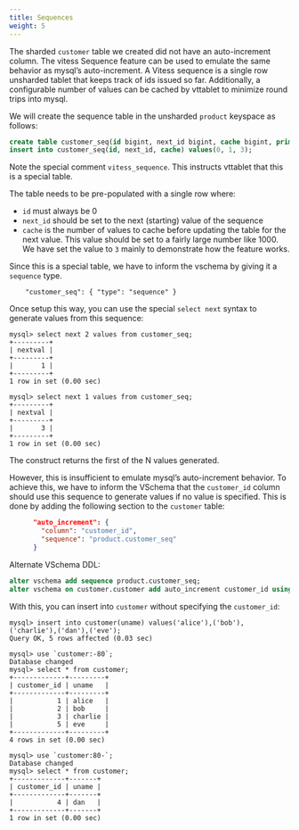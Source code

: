 ```yaml
---
title: Sequences
weight: 5
---
```


The sharded `customer` table we created did not have an auto-increment column. The vitess Sequence feature can be used to emulate the same behavior as mysql’s auto-increment. A Vitess sequence is a single row unsharded tablet that keeps track of ids issued so far. Additionally, a configurable number of values can be cached by vttablet to minimize round trips into mysql.

We will create the sequence table in the unsharded `product` keyspace as follows:

```sql
create table customer_seq(id bigint, next_id bigint, cache bigint, primary key(id)) comment 'vitess_sequence';
insert into customer_seq(id, next_id, cache) values(0, 1, 3);
```

Note the special comment `vitess_sequence`. This instructs vttablet that this is a special table.

The table needs to be pre-populated with a single row where:
* `id` must always be 0
* `next_id` should be set to the next (starting) value of the sequence
* `cache` is the number of values to cache before updating the table for the next value. This value should be set to a fairly large number like 1000. We have set the value to `3` mainly to demonstrate how the feature works.

Since this is a special table, we have to inform the vschema by giving it a `sequence` type.

```
    "customer_seq": { "type": "sequence" }
```

Once setup this way, you can use the special `select next` syntax to generate values from this sequence:


```text
mysql> select next 2 values from customer_seq; 
+---------+
| nextval |
+---------+
|       1 |
+---------+
1 row in set (0.00 sec)

mysql> select next 1 values from customer_seq;
+---------+
| nextval |
+---------+
|       3 |
+---------+
1 row in set (0.00 sec)
```

The construct returns the first of the N values generated.

However, this is insufficient to emulate mysql’s auto-increment behavior. To achieve this, we have to inform the VSchema that the `customer_id` column should use this sequence to generate values if no value is specified. This is done by adding the following section to the `customer` table:

```json
      "auto_increment": {
        "column": "customer_id",
        "sequence": "product.customer_seq"
      }
```

Alternate VSchema DDL:

```sql
alter vschema add sequence product.customer_seq;
alter vschema on customer.customer add auto_increment customer_id using product.customer_seq;
```

With this, you can insert into `customer` without specifying the `customer_id`:

```text
mysql> insert into customer(uname) values('alice'),('bob'),('charlie'),('dan'),('eve');
Query OK, 5 rows affected (0.03 sec)

mysql> use `customer:-80`;
Database changed
mysql> select * from customer;
+-------------+---------+
| customer_id | uname   |
+-------------+---------+
|           1 | alice   |
|           2 | bob     |
|           3 | charlie |
|           5 | eve     |
+-------------+---------+
4 rows in set (0.00 sec)

mysql> use `customer:80-`;
Database changed
mysql> select * from customer;
+-------------+-------+
| customer_id | uname |
+-------------+-------+
|           4 | dan   |
+-------------+-------+
1 row in set (0.00 sec)
```

